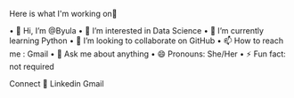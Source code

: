 Here is what I'm working on👋

• 👋 Hi, I’m @Byula
• 👀 I’m interested in Data Science 
• 🌱 I’m currently learning  Python 
• 💞️ I’m looking to collaborate on GitHub 
• 📫 How to reach me : Gmail 
• 💬 Ask me about anything 
• 😄 Pronouns: She/Her
• ⚡ Fun fact: not required   

Connect 🤝
Linkedin Gmail 
